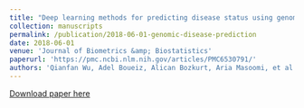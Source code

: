 ```yaml
---
title: "Deep learning methods for predicting disease status using genomic data"
collection: manuscripts
permalink: /publication/2018-06-01-genomic-disease-prediction
date: 2018-06-01
venue: 'Journal of Biometrics &amp; Biostatistics'
paperurl: 'https://pmc.ncbi.nlm.nih.gov/articles/PMC6530791/'
authors: 'Qianfan Wu, Adel Boueiz, Alican Bozkurt, Aria Masoomi, et al. (2018). Deep learning methods for predicting disease status using genomic data. <i>Journal of Biometrics & Biostatistics</i>.'
---
```


<a href='https://pmc.ncbi.nlm.nih.gov/articles/PMC6530791/'>Download paper here</a>
